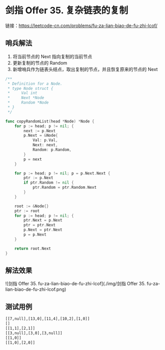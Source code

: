 # 剑指 Offer 35. 复杂链表的复制

链接：https://leetcode-cn.com/problems/fu-za-lian-biao-de-fu-zhi-lcof/

## 哨兵解法

1. 将当前节点的 Next 指向复制的当前节点
2. 更新复制的节点的 Random
3. 新增哨兵作为链表头结点，取出复制的节点，并且恢复原来的节点的 Next

```go
/**
 * Definition for a Node.
 * type Node struct {
 *     Val int
 *     Next *Node
 *     Random *Node
 * }
 */

func copyRandomList(head *Node) *Node {
    for p := head; p != nil; {
        next := p.Next
        p.Next = &Node{
            Val: p.Val,
            Next: next,
            Random: p.Random,
        }
        p = next
    }

    for p := head; p != nil; p = p.Next.Next {
        ptr := p.Next
        if ptr.Random != nil {
            ptr.Random = ptr.Random.Next
        }
    }

    root := &Node{}
    ptr := root
    for p := head; p != nil; {
        ptr.Next = p.Next
        ptr = ptr.Next
        p.Next = ptr.Next
        p = p.Next
    }

    return root.Next
}
```

## 解法效果

![剑指 Offer 35. fu-za-lian-biao-de-fu-zhi-lcof](./img/剑指 Offer 35. fu-za-lian-biao-de-fu-zhi-lcof.png)

## 测试用例

```txt
[[7,null],[13,0],[11,4],[10,2],[1,0]]
[]
[[1,1],[2,1]]
[[3,null],[3,0],[3,null]]
[[1,0]]
[[1,0],[2,0]]
```

